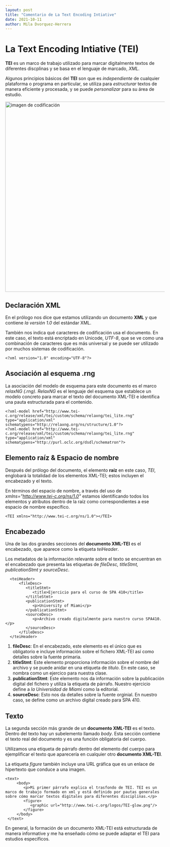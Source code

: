 ```yaml
---
layout: post
title: "Comentario de La Text Encoding Intiative"
date: 2021-10-11
author: Mila Dvorquez-Herrera
---
```


# La Text Encoding Intiative (TEI)

**TEI** es un marco de trabajo utilizado para marcar digitalmente textos de diferentes discplinas y se basa en el lenguaje de marcado, *XML*.

Algunos principios básicos del **TEI** son que es *independiente* de cualquier plataforma o programa en particular, se utiliza para *estructurar* textos de manera eficiente y procesada, y se puede *personalizar* para su área de estudio. 

<img src="https://images.pexels.com/photos/3861972/pexels-photo-3861972.jpeg?auto=compress&cs=tinysrgb&dpr=2&h=650&w=940" alt="imagen de codificación" width="600" text-align="center"/>


## Declaración XML 

En el prólogo nos dice que estamos utilizando un documento **XML** y que contiene *la versión 1.0* del estándar XML. 

También nos indica qué caracteres de codificación usa el documento. En este caso, el texto está encriptado en Unicode, *UTF-8*, que se ve como una combinación de caracteres que es más universal y se puede ser utilizado por muchos sistemas de codificación.

```
<?xml version="1.0" encoding="UTF-8"?>
```
## Asociación al esquema .rng

La asociación del modelo de esquema para este documento es el marco *relaxNG (.rng)*. *RelaxNG* es el lenguaje del esquema que establece un modelo concreto para marcar el texto del documento XML-TEI e identifica una pauta estructurada para el contenido. 

```
<?xml-model href="http://www.tei-c.org/release/xml/tei/custom/schema/relaxng/tei_lite.rng" type="application/xml" schematypens="http://relaxng.org/ns/structure/1.0"?>
<?xml-model href="http://www.tei-c.org/release/xml/tei/custom/schema/relaxng/tei_lite.rng" type="application/xml"
schematypens="http://purl.oclc.org/dsdl/schematron"?>
```
## Elemento raíz & Espacio de nombre	

Después del prólogo del documento, el elemento **raíz** en este caso, *TEI*, englobará la totalidad de los elementos XML-TEI; estos incluyen el encabezado y el texto. 

En términos del espacio de nombre, a través del uso de *xmlns="http://www.tei-c.org/ns/1.0"* estamos identificando todos los elementos y atributos dentro de la raíz como correspondientes a ese espacio de nombre específico. 

```
<TEI xmlns="http://www.tei-c.org/ns/1.0"></TEI> 
```
## Encabezado

Una de las dos grandes secciones del **documento XML-TEI** es el encabezado, que aparece como la etiqueta *teiHeader*. 
  
Los metadatos de la información relevante sobre el texto se encuentran en el encabezado que presenta las etiquetas de *fileDesc, titleStmt, publicationStmt y sourceDesc*. 
  
```
  <teiHeader>
      <fileDesc>
         <titleStmt>
            <title>Ejercicio para el curso de SPA 410</title>
         </titleStmt>
         <publicationStmt>
            <p>University of Miami</p>        
         </publicationStmt>
         <sourceDesc>
            <p>Archivo creado digitalmente para nuestro curso SPA410.</p>
         </sourceDesc>
      </fileDesc>
  </teiHeader>
  ```
  1. **fileDesc**: En el encabezado, este elemento es el único que es obligatorio e incluye información sobre el fichero XML-TEI así como detalles sobre la fuente primaria. 
  2. **titleStmt**: Este elemento proporciona información sobre el nombre del archivo y se puede anidar en una etiqueta de *título*. En este caso, se nombra como un ejercico para nuestra clase. 
  3. **publicationStmt**: Este elemento nos da información sobre la publicación digital del fichero y utiliza la etiqueta de párrafo. Nuestro ejercicio define a *la Universidad de Miami* como la editorial.
  4. **sourceDesc**: Esto nos da detalles sobre la fuente orginial. En nuestro caso, se define como un archivo digital creado para SPA 410. 
  
## Texto

La segunda sección más grande de un **documento XML-TEI** es el texto. Dentro del texto hay un subelemento llamado *body*. Esta sección contiene el texto real del documento y es una función obligatoria del cuerpo. 

Utilizamos una etiqueta de párrafo dentro del elemento del cuerpo para ejemplificar el texto que aparecería en cualquier otro **documento XML-TEI**. 

La etiqueta *figure* también incluye una URL gráfica que es un enlace de hipertexto que conduce a una imagen. 
 
 ```
 <text>
      <body>
         <p>Mi primer párrafo explica el trasfondo de TEI. TEI es un marco de trabajo formado en xml y está definido por pautas generales sobre cómo marcar textos digitales para diferentes disciplinas.</p>
         <figure>
            <graphic url="http://www.tei-c.org/logos/TEI-glow.png"/>
         </figure>
      </body>
  </text>
```

En general, la formación de un documento XML-TEI está estructurada de manera informative y me ha enseñado cómo se puede adaptar el TEI para estudios específicos. 
